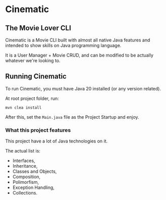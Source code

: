 # Cinematic
## The Movie Lover CLI

Cinematic is a Movie CLI built with almost all native Java features and intended to show skills on Java programming language.

It is a User Manager + Movie CRUD, and can be modified to be actually
whatever we're looking to.

## Running Cinematic

To run Cinematic, you must have Java 20 installed (or any version related).

At root project folder, run:

```shell
mvn clea install
```

After this, set the `Main.java` file as the Project Startup and enjoy.

### What this project features

This project have a lot of Java technologies on it.

The actual list is:
- Interfaces,
- Inheritance,
- Classes and Objects,
- Composition,
- Polimorfism,
- Exception Handling,
- Collections.